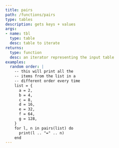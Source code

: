 ```yaml
---
title: pairs
path: /functions/pairs
type: tables
description: gets keys + values
args:
- name: tbl
  type: table
  desc: table to iterate
returns:
  type: function
  desc: an iterator representing the input table
examples:
  random order: |
    -- this will print all the
    -- items from the list in a
    -- different order every time
    list = {
      a = 2,
      b = 4,
      c = 8,
      d = 16,
      e = 32,
      f = 64,
      g = 128,
    }
    for l, n in pairs(list) do
      print(l .. "=" .. n)
    end
---
```


